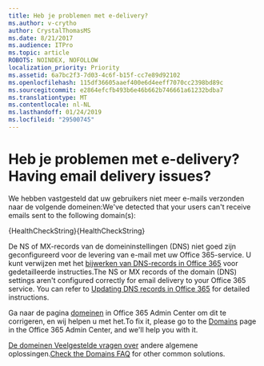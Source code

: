 ```yaml
---
title: Heb je problemen met e-delivery?
ms.author: v-crytho
author: CrystalThomasMS
ms.date: 8/21/2017
ms.audience: ITPro
ms.topic: article
ROBOTS: NOINDEX, NOFOLLOW
localization_priority: Priority
ms.assetid: 6a7bc2f3-7d03-4c6f-b15f-cc7e89d92102
ms.openlocfilehash: 115df36605aaef400e6d4eeff7070cc2398bd89c
ms.sourcegitcommit: e2864efcfb493b6e46b662b746661a61232bdba7
ms.translationtype: MT
ms.contentlocale: nl-NL
ms.lasthandoff: 01/24/2019
ms.locfileid: "29500745"
---
```

# <a name="having-email-delivery-issues"></a><span data-ttu-id="6572d-102">Heb je problemen met e-delivery?</span><span class="sxs-lookup"><span data-stu-id="6572d-102">Having email delivery issues?</span></span>

<span data-ttu-id="6572d-103">We hebben vastgesteld dat uw gebruikers niet meer e-mails verzonden naar de volgende domeinen:</span><span class="sxs-lookup"><span data-stu-id="6572d-103">We've detected that your users can't receive emails sent to the following domain(s):</span></span>
  
<span data-ttu-id="6572d-104">{HealthCheckString}</span><span class="sxs-lookup"><span data-stu-id="6572d-104">{HealthCheckString}</span></span>
  
<span data-ttu-id="6572d-p101">De NS of MX-records van de domeininstellingen (DNS) niet goed zijn geconfigureerd voor de levering van e-mail met uw Office 365-service. U kunt verwijzen met het [bijwerken van DNS-records in Office 365](https://support.office.com/article/https://support.office.com/en-us/article/Create-DNS-records-for-Office-365-when-you-manage-your-DNS-records-B0F3FDCA-8A80-4E8E-9EF3-61E8A2A9AB23.aspx) voor gedetailleerde instructies.</span><span class="sxs-lookup"><span data-stu-id="6572d-p101">The NS or MX records of the domain (DNS) settings aren't configured correctly for email delivery to your Office 365 service. You can refer to [Updating DNS records in Office 365](https://support.office.com/article/https://support.office.com/en-us/article/Create-DNS-records-for-Office-365-when-you-manage-your-DNS-records-B0F3FDCA-8A80-4E8E-9EF3-61E8A2A9AB23.aspx) for detailed instructions.</span></span> 
  
<span data-ttu-id="6572d-107">Ga naar de pagina [domeinen](https://support.office.com/article/https://portal.office.com/adminportal/home.aspx#/Domains) in Office 365 Admin Center om dit te corrigeren, en wij helpen u met het.</span><span class="sxs-lookup"><span data-stu-id="6572d-107">To fix it, please go to the [Domains](https://support.office.com/article/https://portal.office.com/adminportal/home.aspx#/Domains) page in the Office 365 Admin Center, and we'll help you with it.</span></span> 
  
<span data-ttu-id="6572d-108">[De domeinen Veelgestelde vragen over](https://support.office.com/article/https://support.office.com/article/7b7b075d-79f9-4e37-8a9e-fb60c1d95166.aspx) andere algemene oplossingen.</span><span class="sxs-lookup"><span data-stu-id="6572d-108">[Check the Domains FAQ](https://support.office.com/article/https://support.office.com/article/7b7b075d-79f9-4e37-8a9e-fb60c1d95166.aspx) for other common solutions.</span></span> 
  

